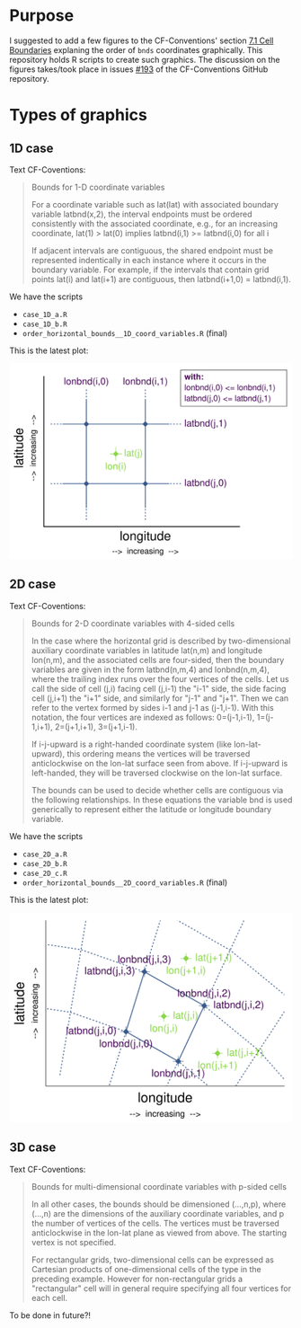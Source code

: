 # Purpose

I suggested to add a few figures to the CF-Conventions' section [7.1 Cell Boundaries](http://cfconventions.org/Data/cf-conventions/cf-conventions-1.7/cf-conventions.html#cell-boundaries) explaning the order of `bnds` coordinates graphically. This repository holds R scripts to create such graphics. The discussion on the figures takes/took place in issues [#193](https://github.com/cf-convention/cf-conventions/issues/193) of the CF-Conventions GitHub repository.


# Types of graphics

## 1D case

Text CF-Coventions:

> Bounds for 1-D coordinate variables  
>   
> For a coordinate variable such as lat(lat) with associated boundary variable latbnd(x,2), the interval endpoints must be ordered consistently with the associated coordinate, e.g., for an increasing coordinate, lat(1) > lat(0) implies latbnd(i,1) >= latbnd(i,0) for all i  
>   
> If adjacent intervals are contiguous, the shared endpoint must be represented indentically in each instance where it occurs in the boundary variable. For example, if the intervals that contain grid points lat(i) and lat(i+1) are contiguous, then latbnd(i+1,0) = latbnd(i,1).  


We have the scripts

* `case_1D_a.R`
* `case_1D_b.R`
* `order_horizontal_bounds__1D_coord_variables.R` (final)

This is the latest plot:

![alt text](pics/order_horizontal_bounds__1D_coord_variables.png)


## 2D case

Text CF-Coventions:

> Bounds for 2-D coordinate variables with 4-sided cells  
>   
> In the case where the horizontal grid is described by two-dimensional auxiliary coordinate variables in latitude lat(n,m) and longitude lon(n,m), and the associated cells are four-sided, then the boundary variables are given in the form latbnd(n,m,4) and lonbnd(n,m,4), where the trailing index runs over the four vertices of the cells. Let us call the side of cell (j,i) facing cell (j,i-1) the "i-1" side, the side facing cell (j,i+1) the "i+1" side, and similarly for "j-1" and "j+1". Then we can refer to the vertex formed by sides i-1 and j-1 as (j-1,i-1). With this notation, the four vertices are indexed as follows: 0=(j-1,i-1), 1=(j-1,i+1), 2=(j+1,i+1), 3=(j+1,i-1).  
>   
> If i-j-upward is a right-handed coordinate system (like lon-lat-upward), this ordering means the vertices will be traversed anticlockwise on the lon-lat surface seen from above. If i-j-upward is left-handed, they will be traversed clockwise on the lon-lat surface.  
>   
> The bounds can be used to decide whether cells are contiguous via the following relationships. In these equations the variable bnd is used generically to represent either the latitude or longitude boundary variable.


We have the scripts

* `case_2D_a.R`
* `case_2D_b.R`
* `case_2D_c.R`
* `order_horizontal_bounds__2D_coord_variables.R` (final)


This is the latest plot:

![alt text](pics/order_horizontal_bounds__2D_coord_variables.png)



## 3D case

Text CF-Coventions:

> Bounds for multi-dimensional coordinate variables with p-sided cells  
>   
> In all other cases, the bounds should be dimensioned (...,n,p), where (...,n) are the dimensions of the auxiliary coordinate variables, and p the number of vertices of the cells. The vertices must be traversed anticlockwise in the lon-lat plane as viewed from above. The starting vertex is not specified.  
>   
> For rectangular grids, two-dimensional cells can be expressed as Cartesian products of one-dimensional cells of the type in the preceding example. However for non-rectangular grids a "rectangular" cell will in general require specifying all four vertices for each cell.

To be done in future?!
